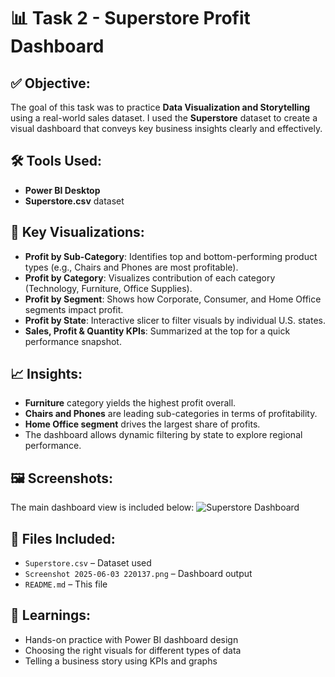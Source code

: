 # 📊 Task 2 - Superstore Profit Dashboard

## ✅ Objective:
The goal of this task was to practice **Data Visualization and Storytelling** using a real-world sales dataset. I used the **Superstore** dataset to create a visual dashboard that conveys key business insights clearly and effectively.

## 🛠 Tools Used:
- **Power BI Desktop**
- **Superstore.csv** dataset

## 📌 Key Visualizations:
- **Profit by Sub-Category**: Identifies top and bottom-performing product types (e.g., Chairs and Phones are most profitable).
- **Profit by Category**: Visualizes contribution of each category (Technology, Furniture, Office Supplies).
- **Profit by Segment**: Shows how Corporate, Consumer, and Home Office segments impact profit.
- **Profit by State**: Interactive slicer to filter visuals by individual U.S. states.
- **Sales, Profit & Quantity KPIs**: Summarized at the top for a quick performance snapshot.

## 📈 Insights:
- **Furniture** category yields the highest profit overall.
- **Chairs and Phones** are leading sub-categories in terms of profitability.
- **Home Office segment** drives the largest share of profits.
- The dashboard allows dynamic filtering by state to explore regional performance.

## 🖼 Screenshots:
The main dashboard view is included below:
![Superstore Dashboard](./Screenshot%202025-06-03%20220137.png)

## 📂 Files Included:
- `Superstore.csv` – Dataset used
- `Screenshot 2025-06-03 220137.png` – Dashboard output
- `README.md` – This file

## 🧠 Learnings:
- Hands-on practice with Power BI dashboard design
- Choosing the right visuals for different types of data
- Telling a business story using KPIs and graphs
